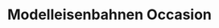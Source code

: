 ---
title: "Modelleisenbahnen Occasion"
url: /osnabrueck/modelleisenbahnen-occasion/
shop: Spielzeug
---